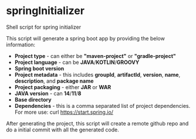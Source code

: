 # springInitializer
Shell script for spring initializer

This script will generate a spring boot app by providing the below information:

* **Project type** - can either be **"maven-project"** or **"gradle-project"**
* **Project language** - can be **JAVA**/**KOTLIN**/**GROOVY**
* **Spring boot version**
* **Project metadata** - this includes **groupId**, **artifactId**, **version**, **name**, **description**, and **package name**
* **Project packaging** - either **JAR** or **WAR**
* **JAVA version** - can **14**/**11**/**8**
* **Base directory**
* **Dependencies** - this is a comma separated list of project dependencies. For more use: curl https://start.spring.io/

After generating the project, this script will create a remote github repo and do a initial commit with all the generated code.

